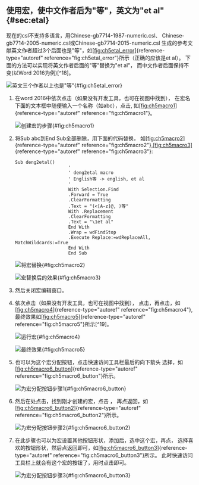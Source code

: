 ## 使用宏，使中文作者后为"等"，英文为"et al" {#sec:etal}

现在的csl不支持多语言，用Chinese-gb7714-1987-numeric.csl、 Chinese-gb7714-2005-numeric.csl或Chinese-gb7714-2015-numeric.csl 生成的参考文献英文作者超过3个后面也是"等"，如[\[fig:ch5etal_error\]](#fig:ch5etal_error){reference-type="autoref" reference="fig:ch5etal_error"}所示（正确的应该是et al）。 下面的方法可以实现将英文作者后面的"等"替换为"et al"， 而中文作者后面保持不变(以Word 2016为例)[^18]。

![英文三个作者以上也是"等"](ch5etal_error.png){#fig:ch5etal_error}

1.  在word 2016中依次点击（如果没有开发工具，也可在视图中找到）， 在宏名下面的文本框中随便输入一个名称（如abc），点击, 如[\[fig:ch5macro1\]](#fig:ch5macro1){reference-type="autoref" reference="fig:ch5macro1"}。

    ![创建宏的步骤](ch5macro1.png){#fig:ch5macro1}

2.  将Sub abc到End Sub全部删除，用下面的代码替换， 如[\[fig:ch5macro2\]](#fig:ch5macro2){reference-type="autoref" reference="fig:ch5macro2"},[\[fig:ch5macro3\]](#fig:ch5macro3){reference-type="autoref" reference="fig:ch5macro3"}:

    ``` {.vbscript language="VBScript"}
    Sub deng2etal()
                        '
                        ' deng2etal macro
                        ' English等 -> english, et al
                        '
                        With Selection.Find
                        .Forward = True
                        .ClearFormatting
                        .Text = "(<[A-z]@, )等"
                        With .Replacement
                        .ClearFormatting
                        .Text = "\1et al"
                        End With
                        .Wrap = wdFindStop
                        .Execute Replace:=wdReplaceAll, MatchWildcards:=True
                        End With
                        End Sub
    ```

    ![将宏替换](ch5macro2.png){#fig:ch5macro2}

    ![宏替换后的效果](ch5macro3.png){#fig:ch5macro3}

3.  然后关闭宏编辑窗口。

4.  依次点击（如果没有开发工具，也可在视图中找到）， 点击，再点击，如[\[fig:ch5macro4\]](#fig:ch5macro4){reference-type="autoref" reference="fig:ch5macro4"}, 最终效果如[\[fig:ch5macro5\]](#fig:ch5macro5){reference-type="autoref" reference="fig:ch5macro5"}所示[^19]。

    ![运行宏](ch5macro4.png){#fig:ch5macro4}

    ![最终效果](ch5macro5.png){#fig:ch5macro5}

5.  也可以为这个宏分配按钮，点击快速访问工具栏最后的向下箭头 选择，如[\[fig:ch5macro6_button\]](#fig:ch5macro6_button){reference-type="autoref" reference="fig:ch5macro6_button"}所示。

    ![为宏分配按钮步骤1](ch5macro6_button.png){#fig:ch5macro6_button}

6.  然后在处点击，找到刚才创建的宏，点击 ， 再点返回，如[\[fig:ch5macro6_button2\]](#fig:ch5macro6_button2){reference-type="autoref" reference="fig:ch5macro6_button2"}所示。

    ![为宏分配按钮步骤2](ch5macro6_button2.png){#fig:ch5macro6_button2}

7.  在此步骤也可以为宏设置其他按钮形状，添加后，选中这个宏，再点， 选择喜欢的按钮形状，然后点返回即可，如[\[fig:ch5macro6_button3\]](#fig:ch5macro6_button3){reference-type="autoref" reference="fig:ch5macro6_button3"}所示。 此时快速访问工具栏上就会有这个宏的按钮了，用时点击即可。

    ![为宏分配按钮步骤3](ch5macro6_button3.png){#fig:ch5macro6_button3}

